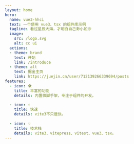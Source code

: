 ```yaml
---
layout: home
hero:
  name: vue3-hhci
  text: 一个使用 vue3、tsx 的组件库示例
  tagline: 看过星辰大海，才明白自己渺小如沙
  image:
    src: /logo.svg
    alt: cc ui
  actions:
  - theme: brand
    text: 开始
    link: /introduce
  - theme: alt 
    text: 掘金主页
    link: https://juejin.cn/user/712139266339694/posts
features:
  - icon: 🛠️
    title: 丰富的功能
    details: 内置微脚手架，专注于组件的开发。

  - icon: ⚡️
    title: 快速
    details: vite3不只是快。
 
  - icon: 💡
    title: 技术栈
    details: vite3、vitepress、vitest、vue3、tsx。
---
```

